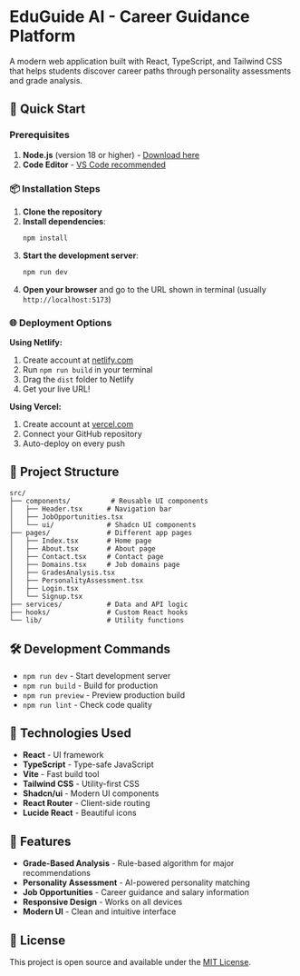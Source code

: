 
# EduGuide AI - Career Guidance Platform

A modern web application built with React, TypeScript, and Tailwind CSS that helps students discover career paths through personality assessments and grade analysis.

## 🚀 Quick Start

### Prerequisites
1. **Node.js** (version 18 or higher) - [Download here](https://nodejs.org/)
2. **Code Editor** - [VS Code recommended](https://code.visualstudio.com/)

### 📦 Installation Steps

1. **Clone the repository**
2. **Install dependencies**:
   ```bash
   npm install
   ```
3. **Start the development server**:
   ```bash
   npm run dev
   ```
4. **Open your browser** and go to the URL shown in terminal (usually `http://localhost:5173`)

### 🌐 Deployment Options

**Using Netlify:**
1. Create account at [netlify.com](https://netlify.com)
2. Run `npm run build` in your terminal
3. Drag the `dist` folder to Netlify
4. Get your live URL!

**Using Vercel:**
1. Create account at [vercel.com](https://vercel.com)
2. Connect your GitHub repository
3. Auto-deploy on every push

## 📁 Project Structure

```
src/
├── components/          # Reusable UI components
│   ├── Header.tsx      # Navigation bar
│   ├── JobOpportunities.tsx
│   └── ui/             # Shadcn UI components
├── pages/              # Different app pages
│   ├── Index.tsx       # Home page
│   ├── About.tsx       # About page
│   ├── Contact.tsx     # Contact page
│   ├── Domains.tsx     # Job domains page
│   ├── GradesAnalysis.tsx
│   ├── PersonalityAssessment.tsx
│   ├── Login.tsx
│   └── Signup.tsx
├── services/           # Data and API logic
├── hooks/              # Custom React hooks
└── lib/                # Utility functions
```

## 🛠️ Development Commands

- `npm run dev` - Start development server
- `npm run build` - Build for production
- `npm run preview` - Preview production build
- `npm run lint` - Check code quality

## 🎨 Technologies Used

- **React** - UI framework
- **TypeScript** - Type-safe JavaScript
- **Vite** - Fast build tool
- **Tailwind CSS** - Utility-first CSS
- **Shadcn/ui** - Modern UI components
- **React Router** - Client-side routing
- **Lucide React** - Beautiful icons

## 🔧 Features

- **Grade-Based Analysis** - Rule-based algorithm for major recommendations
- **Personality Assessment** - AI-powered personality matching
- **Job Opportunities** - Career guidance and salary information
- **Responsive Design** - Works on all devices
- **Modern UI** - Clean and intuitive interface

## 📄 License

This project is open source and available under the [MIT License](LICENSE).
